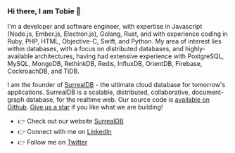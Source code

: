 ### Hi there, I am Tobie 👋

I'm a developer and software engineer, with expertise in Javascript (Node.js, Ember.js, Electron.js), Golang, Rust, and with experience coding in Ruby, PHP, HTML, Objective-C, Swift, and Python. My area of interest lies within databases, with a focus on distributed databases, and highly-available architectures, having had extensive experience with PostgreSQL, MySQL, MongoDB, RethinkDB, Redis, InfluxDB, OrientDB, Firebase, CockroachDB, and TiDB.

I am the founder of [SurrealDB](https://surrealdb.com) - the ultimate cloud database for tomorrow's applications. SurrealDB is a scalable, distributed, collaborative, document-graph database, for the realtime web. Our source code is [available on Github](https://github.com/surrealdb/surrealdb). [Give us a star](https://github.com/surrealdb/surrealdb) if you like what we are building!

- 👉 Check out our website [SurrealDB](https://surrealdb.com)
- 👉 Connect with me on [LinkedIn](https://www.linkedin.com/in/tobiemorganhitchcock/)
- 👉 Follow me on [Twitter](https://twitter.com/tobiemh)
